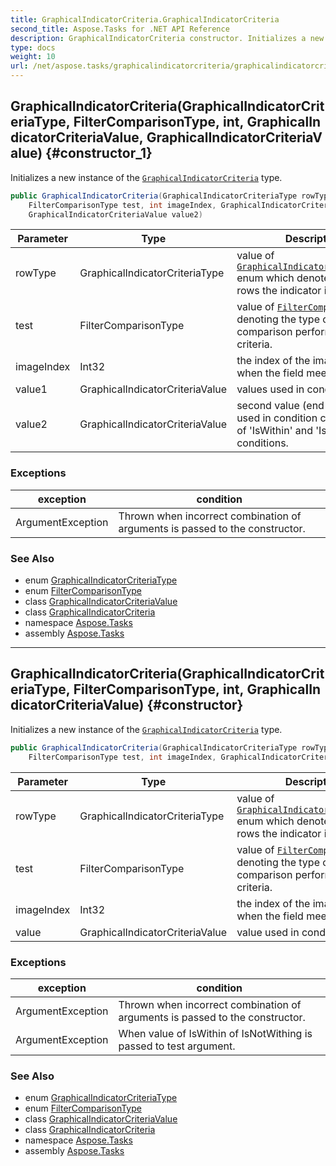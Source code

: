 ```yaml
---
title: GraphicalIndicatorCriteria.GraphicalIndicatorCriteria
second_title: Aspose.Tasks for .NET API Reference
description: GraphicalIndicatorCriteria constructor. Initializes a new instance of the GraphicalIndicatorCriteria type
type: docs
weight: 10
url: /net/aspose.tasks/graphicalindicatorcriteria/graphicalindicatorcriteria/
---
```

## GraphicalIndicatorCriteria(GraphicalIndicatorCriteriaType, FilterComparisonType, int, GraphicalIndicatorCriteriaValue, GraphicalIndicatorCriteriaValue) {#constructor_1}

Initializes a new instance of the [`GraphicalIndicatorCriteria`](../) type.

```csharp
public GraphicalIndicatorCriteria(GraphicalIndicatorCriteriaType rowType, 
    FilterComparisonType test, int imageIndex, GraphicalIndicatorCriteriaValue value1, 
    GraphicalIndicatorCriteriaValue value2)
```

| Parameter | Type | Description |
| --- | --- | --- |
| rowType | GraphicalIndicatorCriteriaType | value of [`GraphicalIndicatorCriteriaType`](../../graphicalindicatorcriteriatype/) enum which denotes for which rows the indicator is applied |
| test | FilterComparisonType | value of [`FilterComparisonType`](../../filtercomparisontype/) denoting the type of comparison performed by the criteria. |
| imageIndex | Int32 | the index of the image to display when the field meets the criteria |
| value1 | GraphicalIndicatorCriteriaValue | values used in condition check. |
| value2 | GraphicalIndicatorCriteriaValue | second value (end of interval) used in condition check in case of 'IsWithin' and 'IsNotWithing' conditions. |

### Exceptions

| exception | condition |
| --- | --- |
| ArgumentException | Thrown when incorrect combination of arguments is passed to the constructor. |

### See Also

* enum [GraphicalIndicatorCriteriaType](../../graphicalindicatorcriteriatype/)
* enum [FilterComparisonType](../../filtercomparisontype/)
* class [GraphicalIndicatorCriteriaValue](../../graphicalindicatorcriteriavalue/)
* class [GraphicalIndicatorCriteria](../)
* namespace [Aspose.Tasks](../../graphicalindicatorcriteria/)
* assembly [Aspose.Tasks](../../../)

---

## GraphicalIndicatorCriteria(GraphicalIndicatorCriteriaType, FilterComparisonType, int, GraphicalIndicatorCriteriaValue) {#constructor}

Initializes a new instance of the [`GraphicalIndicatorCriteria`](../) type.

```csharp
public GraphicalIndicatorCriteria(GraphicalIndicatorCriteriaType rowType, 
    FilterComparisonType test, int imageIndex, GraphicalIndicatorCriteriaValue value)
```

| Parameter | Type | Description |
| --- | --- | --- |
| rowType | GraphicalIndicatorCriteriaType | value of [`GraphicalIndicatorCriteriaType`](../../graphicalindicatorcriteriatype/) enum which denotes for which rows the indicator is applied |
| test | FilterComparisonType | value of [`FilterComparisonType`](../../filtercomparisontype/) denoting the type of comparison performed by the criteria. |
| imageIndex | Int32 | the index of the image to display when the field meets the criteria |
| value | GraphicalIndicatorCriteriaValue | value used in condition check. |

### Exceptions

| exception | condition |
| --- | --- |
| ArgumentException | Thrown when incorrect combination of arguments is passed to the constructor. |
| ArgumentException | When value of IsWithin of IsNotWithing is passed to test argument. |

### See Also

* enum [GraphicalIndicatorCriteriaType](../../graphicalindicatorcriteriatype/)
* enum [FilterComparisonType](../../filtercomparisontype/)
* class [GraphicalIndicatorCriteriaValue](../../graphicalindicatorcriteriavalue/)
* class [GraphicalIndicatorCriteria](../)
* namespace [Aspose.Tasks](../../graphicalindicatorcriteria/)
* assembly [Aspose.Tasks](../../../)


